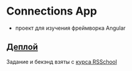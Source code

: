 # Connections App
- проект для изучения фреймворка Angular

## [Деплой](https://ovalya.github.io/connections/)

Задание и бекэнд взяты с [курса RSSchool](https://github.com/rolling-scopes-school/tasks/tree/master/tasks/connections)




